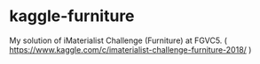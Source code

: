 # kaggle-furniture
My solution of iMaterialist Challenge (Furniture) at FGVC5. ( https://www.kaggle.com/c/imaterialist-challenge-furniture-2018/ )